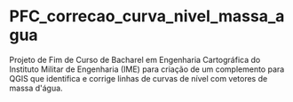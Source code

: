 # PFC_correcao_curva_nivel_massa_agua
Projeto de Fim de Curso de Bacharel em Engenharia Cartográfica do Instituto Militar de Engenharia (IME) para criação de um complemento para QGIS que identifica e corrige linhas de curvas de nível com vetores de massa d'água.

